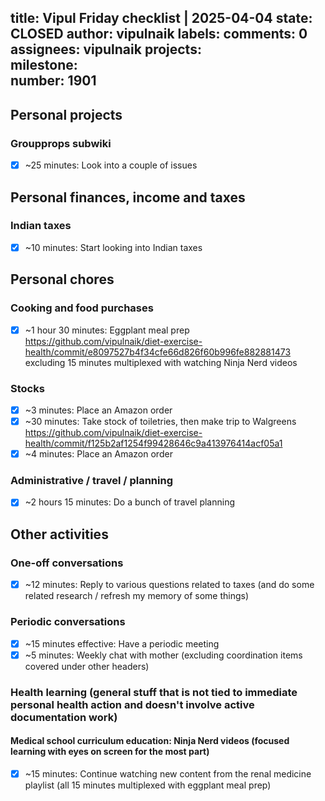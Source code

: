 title:	Vipul Friday checklist | 2025-04-04
state:	CLOSED
author:	vipulnaik
labels:	
comments:	0
assignees:	vipulnaik
projects:	
milestone:	
number:	1901
--
## Personal projects

### Groupprops subwiki

- [x] ~25 minutes: Look into a couple of issues

## Personal finances, income and taxes

### Indian taxes

- [x] ~10 minutes: Start looking into Indian taxes

## Personal chores

### Cooking and food purchases

- [x] ~1 hour 30 minutes: Eggplant meal prep https://github.com/vipulnaik/diet-exercise-health/commit/e8097527b4f34cfe66d826f60b996fe882881473 excluding 15 minutes multiplexed with watching Ninja Nerd videos

### Stocks

- [x] ~3 minutes: Place an Amazon order
- [x] ~30 minutes: Take stock of toiletries, then make trip to Walgreens https://github.com/vipulnaik/diet-exercise-health/commit/f125b2af1254f99428646c9a413976414acf05a1
- [x] ~4 minutes: Place an Amazon order

### Administrative / travel / planning

- [x] ~2 hours 15 minutes: Do a bunch of travel planning

## Other activities

### One-off conversations

- [x] ~12 minutes: Reply to various questions related to taxes (and do some related research / refresh my memory of some things)

### Periodic conversations

- [x] ~15 minutes effective: Have a periodic meeting
- [x] ~5 minutes: Weekly chat with mother (excluding coordination items covered under other headers)

### Health learning (general stuff that is not tied to immediate personal health action and doesn't involve active documentation work)

#### Medical school curriculum education: Ninja Nerd videos (focused learning with eyes on screen for the most part)

- [x] ~15 minutes: Continue watching new content from the renal medicine playlist (all 15 minutes multiplexed with eggplant meal prep)
